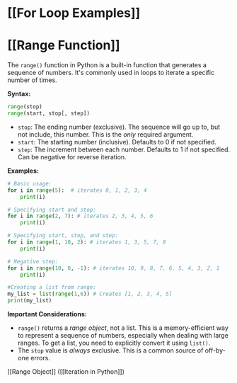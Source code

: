 # [[For Loop Examples]]
# [[Range Function]] 
The `range()` function in Python is a built-in function that generates a sequence of numbers.  It's commonly used in loops to iterate a specific number of times.

**Syntax:**

```python
range(stop)
range(start, stop[, step])
```

* `stop`:  The ending number (exclusive).  The sequence will go up to, but not include, this number.  This is the *only* required argument.
* `start`: The starting number (inclusive). Defaults to 0 if not specified.
* `step`: The increment between each number. Defaults to 1 if not specified.  Can be negative for reverse iteration.


**Examples:**

```python
# Basic usage:
for i in range(5):  # iterates 0, 1, 2, 3, 4
    print(i)

# Specifying start and stop:
for i in range(2, 7): # iterates 2, 3, 4, 5, 6
    print(i)

# Specifying start, stop, and step:
for i in range(1, 10, 2): # iterates 1, 3, 5, 7, 9
    print(i)

# Negative step:
for i in range(10, 0, -1): # iterates 10, 9, 8, 7, 6, 5, 4, 3, 2, 1
    print(i)

#Creating a list from range:
my_list = list(range(1,6)) # Creates [1, 2, 3, 4, 5]
print(my_list)
```

**Important Considerations:**

* `range()` returns a *range object*, not a list.  This is a memory-efficient way to represent a sequence of numbers, especially when dealing with large ranges.  To get a list, you need to explicitly convert it using `list()`.
* The `stop` value is *always* exclusive.  This is a common source of off-by-one errors.


[[Range Object]]  ([[Iteration in Python]])
